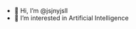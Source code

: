 - 👋 Hi, I’m @jsjnyjsll
- 👀 I’m interested in Artificial Intelligence

<!---
jsjnyjsll/jsjnyjsll is a ✨ special ✨ repository because its `README.md` (this file) appears on your GitHub profile.
You can click the Preview link to take a look at your changes.
--->

